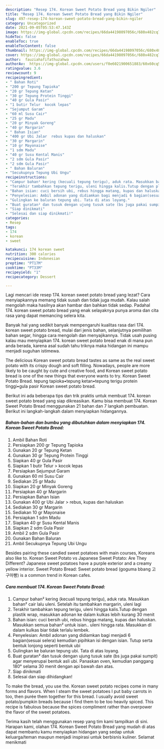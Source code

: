 ```yaml
---
description: "Resep 174. Korean Sweet Potato Bread yang Bikin Ngiler"
title: "Resep 174. Korean Sweet Potato Bread yang Bikin Ngiler"
slug: 497-resep-174-korean-sweet-potato-bread-yang-bikin-ngiler
category: Uncategorized
date: 2021-09-05T05:53:47.143Z
image: https://img-global.cpcdn.com/recipes/66da44198097056c/680x482cq70/174-korean-sweet-potato-bread-foto-resep-utama.jpg
hideToc: false
enableToc: true
enableTocContent: false
thumbnail: https://img-global.cpcdn.com/recipes/66da44198097056c/680x482cq70/174-korean-sweet-potato-bread-foto-resep-utama.jpg
cover: https://img-global.cpcdn.com/recipes/66da44198097056c/680x482cq70/174-korean-sweet-potato-bread-foto-resep-utama.jpg
author:  fauziahafifathuzahwa
authorAv:  https://img-global.cpcdn.com/users/f0e6021900651883/60x60cq50/avatar.jpg
ratingvalue: 3.6
reviewcount: 9
recipeingredient:
- " Bahan Roti"
- "200 gr Tepung Tapioka"
- "20 gr Tepung Ketan"
- "30 gr Tepung Protein Tinggi"
- "40 gr Gula Pasir"
- "1 butir Telur  kocok lepas"
- "Sejumput Garam"
- "60 ml Susu Cair"
- "25 gr Madu"
- "20 gr Minyak Goreng"
- "40 gr Margarin"
- " Bahan Isian"
- "400 gr Ubi Jalar  rebus kupas dan haluskan"
- "30 gr Margarin"
- "10 gr Mayonaise"
- "1 sdm Madu"
- "40 gr Susu Kental Manis"
- "2 sdm Gula Pasir"
- "2 sdm Gula Pasir"
- " Bahan Baluran"
- "Secukupnya Tepung Ubi Ungu"
recipeinstructions:
- "Campur bahan² kering (kecuali tepung terigu), aduk rata. Masukkan bahan² cair lalu uleni. Setelah itu tambahkan margarin, uleni lagi"
- "Terakhir tambahkan tepung terigu, uleni hingga kalis.Tutup dengan plastik wrap, masukkan adonan ke dalam kulkas lebih kurang 30 menit"
- "Bahan isian: cuci bersih ubi, rebus hingga matang, kupas dan haluskan. Masukkan semua bahan² untuk isian.. uleni hingga rata. Masukkan dl dalam kulkas biar tidak terlalu lembek."
- "Penyelesian: Ambil adonan yang didiamkan bagi menjadi 6 bagian(sesuai selera) kemudian pipihkan isi dengan isian. Tutup serta bentuk lonjong seperti bentuk ubi"
- "Gulingkan ke baluran tepung ubi. Tata di atas loyang."
- "Buat guratan² dan tusuk dengan ujung tusuk sate (bs juga pakai sumpit) agar menyerupai bentuk asli ubi. Panaskan oven, kemudian panggang 180° selama 30 menit dengan api bawah dan atas."
- "Siap dinikmati"
- "Selesai dan siap dinikmati!"
categories:
- Resep
tags:
- 174
- korean
- sweet

katakunci: 174 korean sweet 
nutrition: 300 calories
recipecuisine: Indonesian
preptime: "PT17M"
cooktime: "PT33M"
recipeyield: "1"
recipecategory: Dessert

---
```



Lagi mencari ide resep 174. korean sweet potato bread yang lezat? Cara menyiapkannya memang tidak susah dan tidak juga mudah. Kalau salah mengolah maka hasilnya akan hambar dan bahkan tidak sedap. Padahal 174. korean sweet potato bread yang enak selayaknya punya aroma dan cita rasa yang dapat memancing selera kita.


Banyak hal yang sedikit banyak mempengaruhi kualitas rasa dari 174. korean sweet potato bread, mulai dari jenis bahan, selanjutnya pemilihan bahan segar, hingga cara mengolah dan menyajikannya. Tidak usah pusing kalau mau menyiapkan 174. korean sweet potato bread enak di mana pun anda berada, karena asal sudah tahu triknya maka hidangan ini mampu menjadi suguhan istimewa.

The delicious Korean sweet potato bread tastes as same as the real sweet potato with its crispy dough and soft filling. Nowadays, people are more likely to be caught by cute and creative food, and Korean sweet potato bread is one of the new things that everyone wants to try. Korean Sweet Potato Bread. tepung tapioka•tepung ketan•tepung terigu protein tinggi•gula pasir Korean sweet potato bread.


Berikut ini ada beberapa tips dan trik praktis untuk membuat 174. korean sweet potato bread yang siap dikreasikan. Kamu bisa membuat 174. Korean Sweet Potato Bread menggunakan 21 bahan dan 7 langkah pembuatan. Berikut ini langkah-langkah dalam menyiapkan hidangannya.

<!--inarticleads1-->

##### Bahan-bahan dan bumbu yang dibutuhkan dalam menyiapkan 174. Korean Sweet Potato Bread:

1. Ambil  Bahan Roti
1. Persiapkan 200 gr Tepung Tapioka
1. Gunakan 20 gr Tepung Ketan
1. Gunakan 30 gr Tepung Protein Tinggi
1. Siapkan 40 gr Gula Pasir
1. Siapkan 1 butir Telur &gt; kocok lepas
1. Persiapkan Sejumput Garam
1. Gunakan 60 ml Susu Cair
1. Sediakan 25 gr Madu
1. Siapkan 20 gr Minyak Goreng
1. Persiapkan 40 gr Margarin
1. Persiapkan  Bahan Isian
1. Gunakan 400 gr Ubi Jalar &gt; rebus, kupas dan haluskan
1. Sediakan 30 gr Margarin
1. Sediakan 10 gr Mayonaise
1. Persiapkan 1 sdm Madu
1. Siapkan 40 gr Susu Kental Manis
1. Siapkan 2 sdm Gula Pasir
1. Ambil 2 sdm Gula Pasir
1. Gunakan  Bahan Baluran
1. Ambil Secukupnya Tepung Ubi Ungu


Besides pairing these candied sweet potatoes with main courses, Koreans also like to. Korean Sweet Potato vs Japanese Sweet Potato: Are They Different? Japanese sweet potatoes have a purple exterior and a creamy yellow interior. Sweet Potato Bread: Sweet potato bread (goguma bbang 고구마빵) is a common trend in Korean cafes. 

<!--inarticleads2-->

##### Cara membuat 174. Korean Sweet Potato Bread:

1. Campur bahan² kering (kecuali tepung terigu), aduk rata. Masukkan bahan² cair lalu uleni. Setelah itu tambahkan margarin, uleni lagi
1. Terakhir tambahkan tepung terigu, uleni hingga kalis.Tutup dengan plastik wrap, masukkan adonan ke dalam kulkas lebih kurang 30 menit
1. Bahan isian: cuci bersih ubi, rebus hingga matang, kupas dan haluskan. Masukkan semua bahan² untuk isian.. uleni hingga rata. Masukkan dl dalam kulkas biar tidak terlalu lembek.
1. Penyelesian: Ambil adonan yang didiamkan bagi menjadi 6 bagian(sesuai selera) kemudian pipihkan isi dengan isian. Tutup serta bentuk lonjong seperti bentuk ubi
1. Gulingkan ke baluran tepung ubi. Tata di atas loyang.
1. Buat guratan² dan tusuk dengan ujung tusuk sate (bs juga pakai sumpit) agar menyerupai bentuk asli ubi. Panaskan oven, kemudian panggang 180° selama 30 menit dengan api bawah dan atas.
1. Siap dinikmati
1. Selesai dan siap dihidangkan!

To make the bread, you use the. Korean sweet potato recipes come in many forms and flavors. When I steam the sweet potatoes I put baby carrots in too, then purée them together for this bread. I usually avoid sweet potato/pumpkin breads because I find them to be too heavily spiced. This recipe is fabulous because the spices compliment rather than overpower the flavor of the sweet potatoes. 

Terima kasih telah menggunakan resep yang tim kami tampilkan di sini. Harapan kami, olahan 174. Korean Sweet Potato Bread yang mudah di atas dapat membantu kamu menyiapkan hidangan yang sedap untuk keluarga/teman maupun menjadi inspirasi untuk berbisnis kuliner. Selamat menikmati
